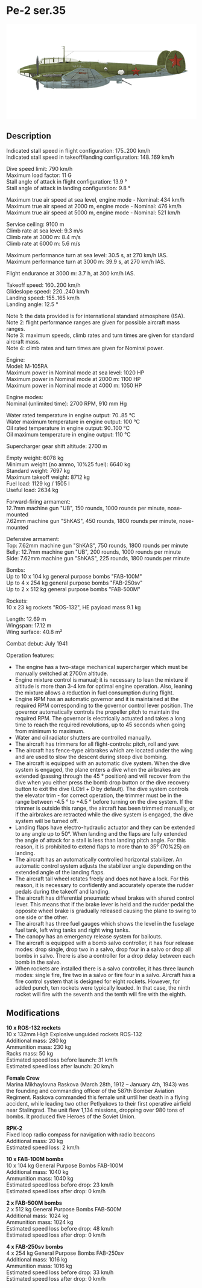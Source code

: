 # Pe-2 ser.35

![pe2s35](../images/planes/pe2s35.png)

## Description

Indicated stall speed in flight configuration: 175..200 km/h  
Indicated stall speed in takeoff/landing configuration: 148..169 km/h  
  
Dive speed limit: 790 km/h  
Maximum load factor: 11 G  
Stall angle of attack in flight configuration: 13.9 °  
Stall angle of attack in landing configuration: 9.8 °  
  
Maximum true air speed at sea level, engine mode - Nominal: 434 km/h  
Maximum true air speed at 2000 m, engine mode - Nominal: 476 km/h  
Maximum true air speed at 5000 m, engine mode - Nominal: 521 km/h  
  
Service ceiling: 9100 m  
Climb rate at sea level: 9.3 m/s  
Climb rate at 3000 m: 8.4 m/s  
Climb rate at 6000 m: 5.6 m/s  
  
Maximum performance turn at sea level: 30.5 s, at 270 km/h IAS.  
Maximum performance turn at 3000 m: 39.9 s, at 270 km/h IAS.  
  
Flight endurance at 3000 m: 3.7 h, at 300 km/h IAS.  
  
Takeoff speed: 160..200 km/h  
Glideslope speed: 220..240 km/h  
Landing speed: 155..165 km/h  
Landing angle: 12.5 °  
  
Note 1: the data provided is for international standard atmosphere (ISA).  
Note 2: flight performance ranges are given for possible aircraft mass ranges.  
Note 3: maximum speeds, climb rates and turn times are given for standard aircraft mass.  
Note 4: climb rates and turn times are given for Nominal power.  
  
Engine:  
Model: M-105RA  
Maximum power in Nominal mode at sea level: 1020 HP  
Maximum power in Nominal mode at 2000 m: 1100 HP  
Maximum power in Nominal mode at 4000 m: 1050 HP  
  
Engine modes:  
Nominal (unlimited time): 2700 RPM, 910 mm Hg  
  
Water rated temperature in engine output: 70..85 °C  
Water maximum temperature in engine output: 100 °C  
Oil rated temperature in engine output: 90..100 °C  
Oil maximum temperature in engine output: 110 °C  
  
Supercharger gear shift altitude: 2700 m  
  
Empty weight: 6078 kg  
Minimum weight (no ammo, 10%25 fuel): 6640 kg  
Standard weight: 7697 kg  
Maximum takeoff weight: 8712 kg  
Fuel load: 1129 kg / 1505 l  
Useful load: 2634 kg  
  
Forward-firing armament:  
12.7mm machine gun "UB", 150 rounds, 1000 rounds per minute, nose-mounted  
7.62mm machine gun "ShKAS", 450 rounds, 1800 rounds per minute, nose-mounted  
  
Defensive armament:  
Top: 7.62mm machine gun "ShKAS", 750 rounds, 1800 rounds per minute  
Belly: 12.7mm machine gun "UB", 200 rounds, 1000 rounds per minute  
Side: 7.62mm machine gun "ShKAS", 225 rounds, 1800 rounds per minute  
  
Bombs:  
Up to 10 x 104 kg general purpose bombs "FAB-100M"  
Up to 4 x 254 kg general purpose bombs "FAB-250sv"  
Up to 2 x 512 kg general purpose bombs "FAB-500M"  
  
Rockets:  
10 x 23 kg rockets "ROS-132", HE payload mass 9.1 kg  
  
Length: 12.69 m  
Wingspan: 17.12 m  
Wing surface: 40.8 m²  
  
Combat debut: July 1941  
  
Operation features:  
- The engine has a two-stage mechanical supercharger which must be manually switched at 2700m altitude.  
- Engine mixture control is manual; it is necessary to lean the mixture if altitude is more than 3-4 km for optimal engine operation. Also, leaning the mixture allows a reduction in fuel consumption during flight.  
- Engine RPM has an automatic governor and it is maintained at the required RPM corresponding to the governor control lever position. The governor automatically controls the propeller pitch to maintain the required RPM. The governor is electrically actuated and takes a long time to reach the required revolutions, up to 45 seconds when going from minimum to maximum.  
- Water and oil radiator shutters are controlled manually.  
- The aircraft has trimmers for all flight-controls: pitch, roll and yaw.  
- The aircraft has fence-type airbrakes which are located under the wing and are used to slow the descent during steep dive bombing.  
- The aircraft is equipped with an automatic dive system. When the dive system is engaged, the plane enters a dive when the airbrakes are extended (passing through the 45 ° position) and will recover from the dive when you either press the bomb drop button or the dive recovery button to exit the dive (LCtrl + D by default). The dive system controls the elevator trim - for correct operation, the trimmer must be in the range between -4.5 ° to +4.5 ° before turning on the dive system. If the trimmer is outside this range, the aircraft has been trimmed manually, or if the airbrakes are retracted while the dive system is engaged, the dive system will be turned off.  
- Landing flaps have electro-hydraulic actuator and they can be extended to any angle up to 50°. When landing and the flaps are fully extended the angle of attack for a stall is less than landing pitch angle. For this reason, it is prohibited to extend flaps to more than to 35° (70%25) on landing.  
- The aircraft has an automatically controlled horizontal stabilizer. An automatic control system adjusts the stabilizer angle depending on the extended angle of the landing flaps.  
- The aircraft tail wheel rotates freely and does not have a lock. For this reason, it is necessary to confidently and accurately operate the rudder pedals during the takeoff and landing.  
- The aircraft has differential pneumatic wheel brakes with shared control lever. This means that if the brake lever is held and the rudder pedal the opposite wheel brake is gradually released causing the plane to swing to one side or the other.  
- The aircraft has three fuel gauges which shows the level in the fuselage fuel tank, left wing tanks and right wing tanks.  
- The canopy has an emergency release system for bailouts.  
- The aircraft is equipped with a bomb salvo controller, it has four release modes: drop single, drop two in a salvo, drop four in a salvo or drop all bombs in salvo. There is also a controller for a drop delay between each bomb in the salvo.  
- When rockets are installed there is a salvo controller, it has three launch modes: single fire, fire two in a salvo or fire four in a salvo. Aircraft has a fire control system that is designed for eight rockets. However, for added punch, ten rockets were typically loaded. In that case, the ninth rocket will fire with the seventh and the tenth will fire with the eighth.

## Modifications

**10 x ROS-132 rockets**  
10 x 132mm High Explosive unguided rockets ROS-132  
Additional mass: 280 kg  
Ammunition mass: 230 kg  
Racks mass: 50 kg  
Estimated speed loss before launch: 31 km/h  
Estimated speed loss after launch: 20 km/h

**Female Crew**  
Marina Mikhaylovna Raskova (March 28th, 1912 – January 4th, 1943) was the founding and commanding officer of the 587th Bomber Aviation Regiment. Raskova commanded this female unit until her death in a flying accident, while leading two other Petlyakovs to their first operative airfield near Stalingrad. The unit flew 1,134 missions, dropping over 980 tons of bombs. It produced five Heroes of the Soviet Union.

**RPK-2**  
Fixed loop radio compass for navigation with radio beacons  
Additional mass: 20 kg  
Estimated speed loss: 2 km/h

**10 x FAB-100M bombs**  
10 x 104 kg General Purpose Bombs FAB-100M  
Additional mass: 1040 kg  
Ammunition mass: 1040 kg  
Estimated speed loss before drop: 23 km/h  
Estimated speed loss after drop: 0 km/h

**2 x FAB-500M bombs**  
2 x 512 kg General Purpose Bombs FAB-500M  
Additional mass: 1024 kg  
Ammunition mass: 1024 kg  
Estimated speed loss before drop: 48 km/h  
Estimated speed loss after drop: 0 km/h

**4 x FAB-250sv bombs**  
4 x 254 kg General Purpose Bombs FAB-250sv  
Additional mass: 1016 kg  
Ammunition mass: 1016 kg  
Estimated speed loss before drop: 33 km/h  
Estimated speed loss after drop: 0 km/h
